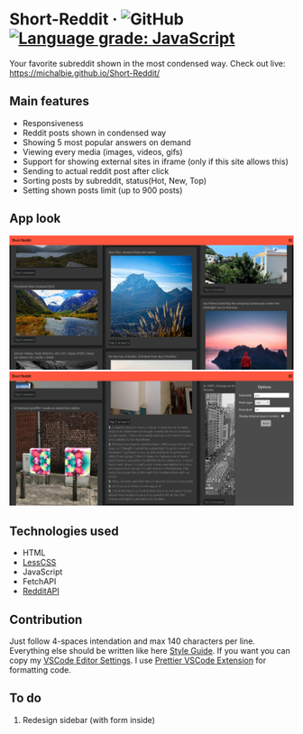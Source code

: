 # Short-Reddit &middot; ![GitHub](https://img.shields.io/github/license/michalbie/Short-Reddit) [![Language grade: JavaScript](https://img.shields.io/lgtm/grade/javascript/g/michalbie/Short-Reddit.svg?logo=lgtm&logoWidth=18)](https://lgtm.com/projects/g/michalbie/Short-Reddit/context:javascript)
Your favorite subreddit shown in the most condensed way.
Check out live: <a href="https://michalbie.github.io/Short-Reddit/" target="_blank"> https://michalbie.github.io/Short-Reddit/ </a>


## Main features
* Responsiveness
* Reddit posts shown in condensed way
* Showing 5 most popular answers on demand
* Viewing every media (images, videos, gifs)
* Support for showing external sites in iframe (only if this site allows this)
* Sending to actual reddit post after click
* Sorting posts by subreddit, status(Hot, New, Top)
* Setting shown posts limit (up to 900 posts)

## App look
![Desktop](assets/screenshots/desktop_1.png "Desktop")
![Desktop](assets/screenshots/desktop_2.png "Desktop")

## Technologies used
* HTML
* [LessCSS](http://lesscss.org/ "LessCSS")
* JavaScript
* FetchAPI
* [RedditAPI](https://www.reddit.com/dev/api/ "Reddit API")

## Contribution
Just follow 4-spaces intendation and max 140 characters per line. Everything else should be written like here [Style Guide](https://github.com/bevacqua/js 
"bavacqua style guide"). If you want you can copy my [VSCode Editor Settings](.vscode "VSCode Editor Settings"). I use [Prettier VSCode Extension](https://marketplace.visualstudio.com/items?itemName=esbenp.prettier-vscode) for formatting code.

## To do
1. Redesign sidebar (with form inside)
